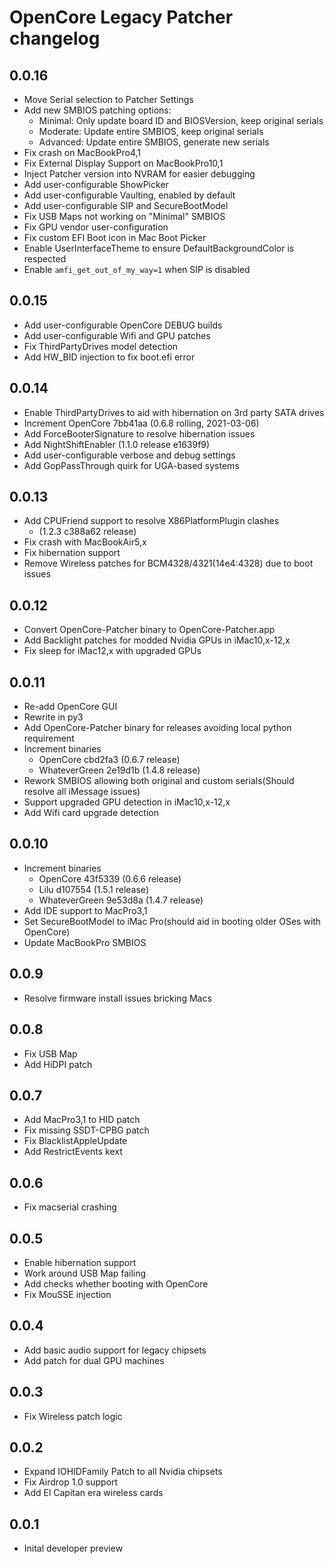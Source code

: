 # OpenCore Legacy Patcher changelog

## 0.0.16
- Move Serial selection to Patcher Settings
- Add new SMBIOS patching options:
  - Minimal:  Only update board ID and BIOSVersion, keep original serials
  - Moderate: Update entire SMBIOS, keep original serials
  - Advanced: Update entire SMBIOS, generate new serials
- Fix crash on MacBookPro4,1
- Fix External Display Support on MacBookPro10,1
- Inject Patcher version into NVRAM for easier debugging
- Add user-configurable ShowPicker
- Add user-configurable Vaulting, enabled by default
- Add user-configurable SIP and SecureBootModel
- Fix USB Maps not working on "Minimal" SMBIOS
- Fix GPU vendor user-configuration
- Fix custom EFI Boot icon in Mac Boot Picker
- Enable UserInterfaceTheme to ensure DefaultBackgroundColor is respected
- Enable `amfi_get_out_of_my_way=1` when SIP is disabled

## 0.0.15
- Add user-configurable OpenCore DEBUG builds
- Add user-configurable Wifi and GPU patches
- Fix ThirdPartyDrives model detection
- Add HW_BID injection to fix boot.efi error

## 0.0.14
- Enable ThirdPartyDrives to aid with hibernation on 3rd party SATA drives
- Increment OpenCore 7bb41aa (0.6.8 rolling, 2021-03-06)
- Add ForceBooterSignature to resolve hibernation issues
- Add NightShiftEnabler (1.1.0 release e1639f9)
- Add user-configurable verbose and debug settings
- Add GopPassThrough quirk for UGA-based systems

## 0.0.13
- Add CPUFriend support to resolve X86PlatformPlugin clashes
    - (1.2.3 c388a62 release)
- Fix crash with MacBookAir5,x
- Fix hibernation support
- Remove Wireless patches for BCM4328/4321(14e4:4328) due to boot issues

## 0.0.12
- Convert OpenCore-Patcher binary to OpenCore-Patcher.app
- Add Backlight patches for modded Nvidia GPUs in iMac10,x-12,x
- Fix sleep for iMac12,x with upgraded GPUs

## 0.0.11
- Re-add OpenCore GUI
- Rewrite in py3
- Add OpenCore-Patcher binary for releases avoiding local python requirement
- Increment binaries
    - OpenCore cbd2fa3 (0.6.7 release)
    - WhateverGreen 2e19d1b (1.4.8 release)
- Rework SMBIOS allowing both original and custom serials(Should resolve all iMessage issues)
- Support upgraded GPU detection in iMac10,x-12,x
- Add Wifi card upgrade detection

## 0.0.10
- Increment binaries
    - OpenCore 43f5339 (0.6.6 release)
    - Lilu d107554 (1.5.1 release)
    - WhateverGreen 9e53d8a (1.4.7 release)
- Add IDE support to MacPro3,1
- Set SecureBootModel to iMac Pro(should aid in booting older OSes with OpenCore)
- Update MacBookPro SMBIOS

## 0.0.9
- Resolve firmware install issues bricking Macs

## 0.0.8
- Fix USB Map
- Add HiDPI patch

## 0.0.7
- Add MacPro3,1 to HID patch
- Fix missing SSDT-CPBG patch
- Fix BlacklistAppleUpdate
- Add RestrictEvents kext

## 0.0.6
- Fix macserial crashing

## 0.0.5
- Enable hibernation support
- Work around USB Map failing
- Add checks whether booting with OpenCore
- Fix MouSSE injection

## 0.0.4
- Add basic audio support for legacy chipsets
- Add patch for dual GPU machines

## 0.0.3
- Fix Wireless patch logic

## 0.0.2
- Expand IOHIDFamily Patch to all Nvidia chipsets
- Fix Airdrop 1.0 support
- Add El Capitan era wireless cards

## 0.0.1
- Inital developer preview